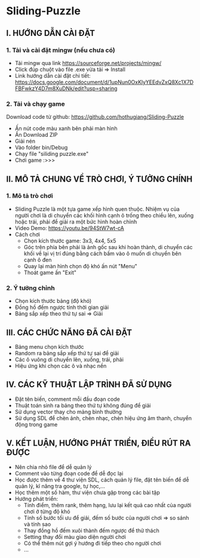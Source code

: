 # Sliding-Puzzle
## **I. HƯỚNG DẪN CÀI ĐẶT**

### 1. Tải và cài đặt mingw (nếu chưa có)
- Tải mingw qua link https://sourceforge.net/projects/mingw/
- Click đúp chuột vào file .exe vừa tải => Install
- Link hướng dẫn cài đặt chi tiết: https://docs.google.com/document/d/1upNun0OxKlyYEEdvZxQ8Xc1X7DFBFwkzY4D7m8XuDNk/edit?usp=sharing

### 2. Tải và chạy game

Download code từ github: https://github.com/hothugiang/Sliding-Puzzle
  + Ấn nút code màu xanh bên phải màn hình
  + Ấn Download ZIP
  + Giải nén
  + Vào folder bin/Debug
  + Chạy file "siliding puzzle.exe"
  + Chơi game :>>>

## **II. MÔ TẢ CHUNG VỀ TRÒ CHƠI, Ý TƯỞNG CHÍNH**

### **1. Mô tả trò chơi**
- Sliding Puzzle là một tựa game xếp hình quen thuộc. Nhiệm vụ của người chơi là di chuyển các khối hình cạnh ô trống theo chiều lên, xuống hoặc trái, phải để giải ra một bức hình hoàn chỉnh
- Video Demo: https://youtu.be/94StW7wt-cA
- Cách chơi
  + Chọn kích thước game: 3x3, 4x4, 5x5
  + Góc trên phía bên phải là ảnh gốc sau khi hoàn thành, di chuyển các khối về lại vị trí đúng bằng cách bấm vào ô muốn di chuyển bên cạnh ô đen
  + Quay lại màn hình chọn độ khó ấn nút "Menu"
  + Thoát game ấn "Exit"

### **2. Ý tưởng chỉnh**
- Chọn kích thước bảng (độ khó)
- Đồng hồ đếm ngược tính thời gian giải
- Bảng sắp xếp theo thứ tự sai => Giải


## **III. CÁC CHỨC NĂNG ĐÃ CÀI ĐẶT**
- Bảng menu chọn kích thước
- Random ra bảng sắp xếp thứ tự sai để giải
- Các ô vuông di chuyển lên, xuống, trái, phải
- Hiệu ứng khi chọn các ô và nhạc nền


## **IV. CÁC KỸ THUẬT LẬP TRÌNH ĐÃ SỬ DỤNG**
- Đặt tên biến, comment mỗi đầu đoạn code
- Thuật toán sinh ra bảng theo thứ tự không đúng để giải
- Sử dụng vector thay cho mảng bình thường
- Sử dụng SDL để chèn ảnh, chèn nhạc, chèn hiệu ứng âm thanh, chuyển động trong game


## **V. KẾT LUẬN, HƯỚNG PHÁT TRIỂN, ĐIỀU RÚT RA ĐƯỢC**
- Nên chia nhỏ file để dễ quản lý
- Comment vào từng đoạn code để dễ đọc lại
- Học được thêm về 4 thư viện SDL, cách quản lý file, đặt tên biến để dễ quản lý, kĩ năng tra google, tự học,...
- Học thêm một số hàm, thư viện chưa gặp trong các bài tập
- Hướng phát triển:
  + Tính điểm, thêm rank, thêm hạng, lưu lại kết quả cao nhất của người chơi ở từng độ khó
  + Tính số bước tối ưu để giải, đếm số bước của người chơi => so sánh và tính sao
  + Thay đồng hồ đếm xuôi thành đếm ngược để thử thách
  + Setting thay đổi màu giao diện người chơi
  + Có thể thêm nút gợi ý hướng đi tiếp theo cho người chơi
  + ...

